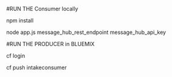 #RUN THE Consumer locally

  npm install

  node app.js message_hub_rest_endpoint message_hub_api_key

#RUN THE PRODUCER in BLUEMIX

  cf login

  cf push intakeconsumer
